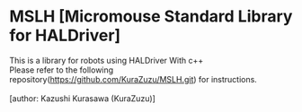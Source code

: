 # MSLH [Micromouse Standard Library for HALDriver]

This is a library for robots using HALDriver With c++ <br>
Please refer to the following repository(https://github.com/KuraZuzu/MSLH.git) for instructions.<br>
<br>
[author: Kazushi Kurasawa (KuraZuzu)]

